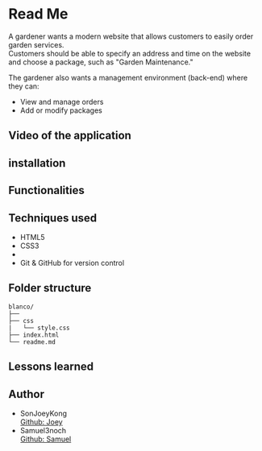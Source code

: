 # Read Me
A gardener wants a modern website that allows customers to easily order garden services. <br>
Customers should be able to specify an address and time on the website and choose a package, such as "Garden Maintenance."

The gardener also wants a management environment (back-end) where they can:

- View and manage orders
- Add or modify packages

## Video of the application

## installation 

## Functionalities

## Techniques used
- HTML5
- CSS3
- 
- Git & GitHub for version control


## Folder structure
```plaintext
blanco/
├──
├── css
|   └── style.css
├── index.html
└── readme.md
```

## Lessons learned

## Author

- SonJoeyKong <br>
[Github: Joey](https://github.com/SonJoeyKong)
- Samuel3noch <br> 
[Github: Samuel](https://github.com/Samuel3noch)
